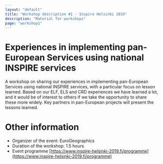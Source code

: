```yaml
---
layout: "default"
title: "Workshop description #1 - Inspire Helsinki 2019"
description: "Material for workshops"
page: "workshop1"
---
```

# Experiences in implementing pan-European Services using national INSPIRE services

A workshop on sharing our experiences in implementing pan-European Services using national INSPIRE services, with a particular focus on lesson learned. Based on our ELF, ELS and CRD experiences we have learned a lot, and it would be of interest to others if we take the opportunity to share these more widely. Key partners in pan-European projects will present the lessons learned.


# Other information

* Organizer of the event: EuroGeographics
* Duration of the workshop: 1.5 hours
* Event programme [https://www.inspire-helsinki-2019.fi/programme](https://www.inspire-helsinki-2019.fi/programme)
